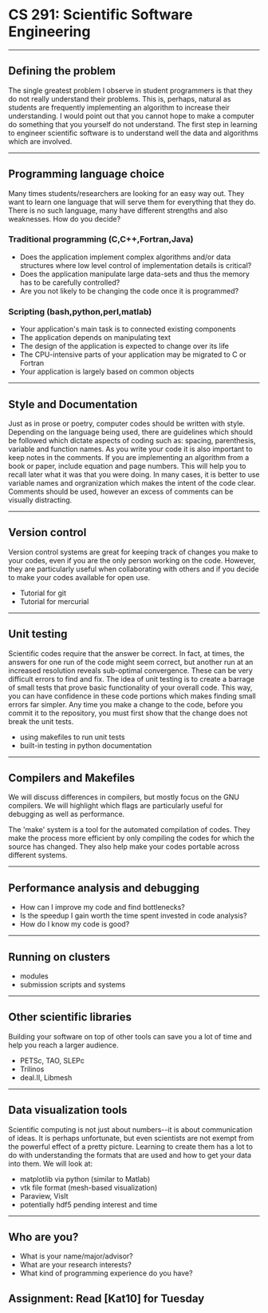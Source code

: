 CS 291: Scientific Software Engineering
=======================================

- - - - -

Defining the problem
--------------------

The single greatest problem I observe in student programmers is that
they do not really understand their problems. This is, perhaps,
natural as students are frequently implementing an algorithm to
increase their understanding. I would point out that you cannot hope
to make a computer do something that you yourself do not
understand. The first step in learning to engineer scientific software
is to understand well the data and algorithms which are involved.

- - - - -

Programming language choice
--------------------------

Many times students/researchers are looking for an easy way out. They
want to learn one language that will serve them for everything that
they do. There is no such language, many have different strengths and
also weaknesses. How do you decide?

### Traditional programming (C,C++,Fortran,Java)

* Does the application implement complex algorithms and/or data
structures where low level control of implementation details is
critical?
* Does the application manipulate large data-sets and thus the memory
has to be carefully controlled?
* Are you not likely to be changing the code once it is programmed?

### Scripting (bash,python,perl,matlab)

* Your application's main task is to connected existing components
* The application depends on manipulating text
* The design of the application is expected to change over its life
* The CPU-intensive parts of your application may be migrated to C or Fortran
* Your application is largely based on common objects

- - - - -

Style and Documentation
-----------------------

Just as in prose or poetry, computer codes should be written with
style. Depending on the language being used, there are guidelines
which should be followed which dictate aspects of coding such as:
spacing, parenthesis, variable and function names. As you write your
code it is also important to keep notes in the comments. If you are
implementing an algorithm from a book or paper, include equation and
page numbers. This will help you to recall later what it was that you
were doing. In many cases, it is better to use variable names and
orgranization which makes the intent of the code clear. Comments
should be used, however an excess of comments can be visually
distracting.

- - - - -

Version control
---------------

Version control systems are great for keeping track of changes you
make to your codes, even if you are the only person working on the
code. However, they are particularly useful when collaborating with
others and if you decide to make your codes available for open use.

* Tutorial for git
* Tutorial for mercurial

- - - - -

Unit testing
------------

Scientific codes require that the answer be correct. In fact, at
times, the answers for one run of the code might seem correct, but
another run at an increased resolution reveals sub-optimal
convergence. These can be very difficult errors to find and fix. The
idea of unit testing is to create a barrage of small tests that prove
basic functionality of your overall code. This way, you can have
confidence in these code portions which makes finding small errors far
simpler. Any time you make a change to the code, before you commit it
to the repository, you must first show that the change does not break
the unit tests.

* using makefiles to run unit tests
* built-in testing in python documentation

- - - - -

Compilers and Makefiles
-----------------------

We will discuss differences in compilers, but mostly focus on the GNU
compilers. We will highlight which flags are particularly useful for
debugging as well as performance.

The 'make' system is a tool for the automated compilation of
codes. They make the process more efficient by only compiling the
codes for which the source has changed. They also help make your codes
portable across different systems.

- - - - -

Performance analysis and debugging
----------------------------------

* How can I improve my code and find bottlenecks?
* Is the speedup I gain worth the time spent invested in code analysis?
* How do I know my code is good?

- - - - -

Running on clusters
-------------------

* modules
* submission scripts and systems

- - - - -

Other scientific libraries
--------------------------

Building your software on top of other tools can save you a lot of
time and help you reach a larger audience.

* PETSc, TAO, SLEPc 
* Trilinos
* deal.II, Libmesh

- - - - -

Data visualization tools
------------------------

Scientific computing is not just about numbers--it is about
communication of ideas. It is perhaps unfortunate, but even scientists
are not exempt from the powerful effect of a pretty picture. Learning
to create them has a lot to do with understanding the formats that are
used and how to get your data into them. We will look at:

* matplotlib via python (similar to Matlab)
* vtk file format (mesh-based visualization)
* Paraview, VisIt
* potentially hdf5 pending interest and time

- - - - -

Who are you?
------------

* What is your name/major/advisor?
* What are your research interests?
* What kind of programming experience do you have?

Assignment: Read [Kat10] for Tuesday
------------------------------------